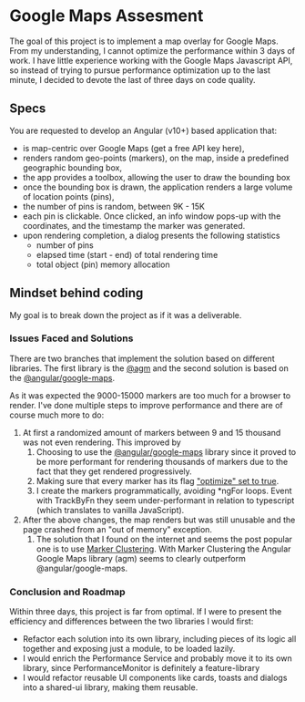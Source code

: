 

# Google Maps Assesment

The goal of this project is to implement a map overlay for Google Maps. From my understanding, I cannot optimize the performance within 3 days of work. I have little experience working with the Google Maps Javascript API, so instead of trying to pursue performance optimization up to the last minute, I decided to devote the last of three days on code quality.

## Specs

You are requested to develop an Angular (v10+) based application that:
* is map-centric over Google Maps (get a free API key here),
* renders random geo-points (markers), on the map, inside a predefined geographic
bounding box,
* the app provides a toolbox, allowing the user to draw the bounding box
* once the bounding box is drawn, the application renders a large volume of location points
(pins),
* the number of pins is random, between 9K - 15K
* each pin is clickable. Once clicked, an info window pops-up with the coordinates, and the
timestamp the marker was generated.
* upon rendering completion, a dialog presents the following statistics
  * number of pins
  * elapsed time (start - end) of total rendering time
  * total object (pin) memory allocation

## Mindset behind coding

My goal is to break down the project as if it was a deliverable.

### Issues Faced and Solutions
There are two branches that implement the solution based on different libraries. The first library is the [@agm](https://angular-maps.com/api-docs/agm-core/components/agmmap) and the second solution is based on the [@angular/google-maps](https://www.npmjs.com/package/@angular/google-maps).

As it was expected the 9000-15000 markers are too much for a browser to render. I've done multiple steps to improve performance and there are of course much more to do:


1. At first a randomized amount of markers between 9 and 15 thousand was not even rendering. This improved by
   1. Choosing to use the [@angular/google-maps](https://www.npmjs.com/package/@angular/google-maps) library since it proved to be more performant for rendering thousands of markers due to the fact that they get rendered progressively.
   2. Making sure that every marker has its flag ["optimize" set to true](https://developers.google.com/maps/optimization-guide#optimizing_markers).
   3.  I create the markers programmatically, avoiding *ngFor loops. Event with TrackByFn they seem under-performant in relation to typescript (which translates to vanilla JavaScript).
2. After the above changes, the map renders but was still unusable and the page crashed from an "out of memory" exception.
   1. The solution that I found on the internet and seems the post popular one is to use [Marker Clustering](https://developers.google.com/maps/documentation/javascript/marker-clustering). With Marker Clustering the Angular Google Maps library (agm) seems to clearly outperform @angular/google-maps.
### Conclusion and Roadmap
Within three days, this project is far from optimal. If I were to present the efficiency and differences between the
two libraries I would first:

* Refactor each solution into its own library, including pieces of its logic all together and exposing just a module, to be loaded lazily.
* I would enrich the Performance Service and probably move it to its own library, since PerformanceMonitor is definitely a feature-library
* I would refactor reusable UI components like cards, toasts and dialogs into a shared-ui library, making them reusable.

